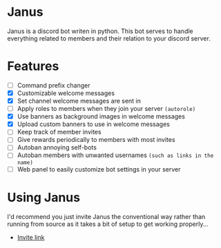 # Janus
Janus is a discord bot writen in python. This bot serves to handle everything related to members and their relation to your discord server.

# Features
 - [ ] Command prefix changer
 - [x] Customizable welcome messages
 - [x] Set channel welcome messages are sent in
 - [ ] Apply roles to members when they join your server `(autorole)`
 - [x] Use banners as background images in welcome messages
 - [x] Upload custom banners to use in welcome messages
 - [ ] Keep track of member invites
 - [ ] Give rewards periodically to members with most invites
 - [ ] Autoban annoying self-bots
 - [ ] Autoban members with unwanted usernames `(such as links in the name)`
 - [ ] Web panel to easily customize bot settings in your server

# Using Janus
I'd recommend you just invite Janus the conventional way rather than running from source as it takes a bit of setup to get working properly...
 * <a href="https://discord.com/api/oauth2/authorize?client_id=793320535413096448&permissions=8&scope=bot%20applications.commands">Invite link</a>

